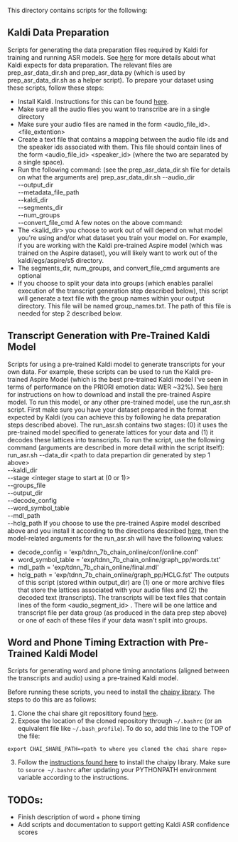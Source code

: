This directory contains scripts for the following:

## Kaldi Data Preparation
Scripts for generating the data preparation files required by Kaldi for training and running ASR models. See [here](https://kaldi-asr.org/doc/data_prep.html) for more details about what Kaldi expects for data preparation. The relevant files are prep_asr_data_dir.sh and prep_asr_data.py (which is used by prep_asr_data_dir.sh as a helper script). To prepare your dataset using these scripts, follow these steps:
* Install Kaldi. Instructions for this can be found [here](https://kaldi-asr.org/doc/install.html).
* Make sure all the audio files you want to transcribe are in a single directory
* Make sure your audio files are named in the form <audio_file_id>.<file_extention>
* Create a text file that contains a mapping between the audio file ids and the speaker ids associated with them. This file should contain lines of the form <audio_file_id> <speaker_id> (where the two are separated by a single space).
* Run the following command: (see the prep_asr_data_dir.sh file for details on what the arguments are)
    prep_asr_data_dir.sh --audio_dir <path to directory with your audio files> \
                            --output_dir <path data prep directory to create> \
                            --metadata_file_path <path to text file mapping audio ids to speaker ids> \
                            --kaldi_dir <path to Kaldi s5 directory you will be working out of> \
                            --segments_dir <path to directory with files listting call segment times> \
                            --num_groups <number of groups to split audio files into> \
                            --convert_file_cmd <command for converting audio file formats>
A few notes on the above command:
* The <kalid_dir> you choose to work out of will depend on what model you're using and/or what dataset
you train your model on. For example, if you are working with the Kaldi pre-trained Aspire model 
(which was trained on the Aspire dataset), you will likely want to work out of the kaldi/egs/aspire/s5 directory.
* The segments_dir, num_groups, and convert_file_cmd arguments are optional
* If you choose to split your data into groups (which enables parallel execution of the transcript generation step described below), this script will generate a text file with the group names within your output directory. This file will be named group_names.txt. The path of this file is needed for step 2 described below.

## Transcript Generation with Pre-Trained Kaldi Model
Scripts for using a pre-trained Kaldi model to generate transcripts for your own data. For example, these scripts can be used to run the Kaldi pre-trained Aspire Model (which is the best pre-trained Kaldi model I've seen in terms of performance on the PRIORI emotion data: WER ~32%). See [here](https://chrisearch.wordpress.com/2017/03/11/speech-recognition-using-kaldi-extending-and-using-the-aspire-model/) for instructions on how to download and install the pre-trained Aspire model. To run this model, or any other pre-trained model, use the run_asr.sh script. First make sure you have your dataset prepared in the format expected by Kaldi (you can achieve this by following he data preparation steps described above). The run_asr.sh contains two stages: (0) it uses the pre-trained model specified to generate lattices for your data and (1) it decodes these lattices into transcripts. To run the script, use the following command (arguments are described in more detail within the script itself):
    run_asr.sh --data_dir <path to data prepartion dir generated by step 1 above> \
            --kaldi_dir <path to Kaldi s5 directory to work out of> \
            --stage <integer stage to start at (0 or 1)> \
            --groups_file <path to file with data group names> \
            --output_dir <path to directory to store transcripts in> \
            --decode_config <path to config file used for decoding> \
            --word_symbol_table <path to word symbol table> \
            --mdl_path <path to ASR model file> \
            --hclg_path <path to HCLG WFST graph>
If you choose to use the pre-trained Aspire model described above and you install it according to the directions described [here](https://chrisearch.wordpress.com/2017/03/11/speech-recognition-using-kaldi-extending-and-using-the-aspire-model/), then the model-related arguments for the run_asr.sh will have the following values:
* decode_config = 'exp/tdnn_7b_chain_online/conf/online.conf'
* word_symbol_table = 'exp/tdnn_7b_chain_online/graph_pp/words.txt'
* mdl_path = 'exp/tdnn_7b_chain_online/final.mdl'
* hclg_path = 'exp/tdnn_7b_chain_online/graph_pp/HCLG.fst'
The outputs of this script (stored within output_dir) are (1) one or more archive files that store the lattices associated with your audio files and (2) the decoded text (transcripts). The transcripts will be text files that contain lines of the form <audio_segment_id> <text>. There will be one lattice and transcript file per data group (as produced in the data prep step above) or one of each of these files if your data wasn't split into groups.

## Word and Phone Timing Extraction with Pre-Trained Kaldi Model
Scripts for generating word and phone timing annotations (aligned between the transcripts and audio) using a pre-trained Kaldi model.

Before running these scripts, you need to install the [chaipy library](https://github.com/ducle90/chai_share/tree/master/Libs/chaipy). The steps to do this are as follows:
1. Clone the chai share git reposititory found [here](https://github.com/ducle90/chai_share).
2. Expose the location of the cloned repository through `~/.bashrc` (or an equivalent file like `~/.bash_profile`). To do so, add this line to the TOP of the file:
```
export CHAI_SHARE_PATH=<path to where you cloned the chai share repo>
```
3. Follow the [instructions found here](https://github.com/ducle90/chai_share/tree/master/Libs/chaipy) to install the chaipy library. Make sure to `source ~/.bashrc` after updating your PYTHONPATH environment variable according to the instructions.

## TODOs:
* Finish description of word + phone timing
* Add scripts and documentation to support getting Kaldi ASR confidence scores